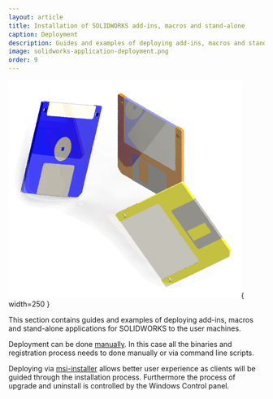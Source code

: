 ```yaml
---
layout: article
title: Installation of SOLIDWORKS add-ins, macros and stand-alone
caption: Deployment
description: Guides and examples of deploying add-ins, macros and stand-alone applications for SOLIDWORKS
image: solidworks-application-deployment.png
order: 9
---
```

![Deployment of application for SOLIDWORKS](solidworks-application-deployment.png){ width=250 }

This section contains guides and examples of deploying add-ins, macros and stand-alone applications for SOLIDWORKS to the user machines.

Deployment can be done [manually](manual). In this case all the binaries and registration process needs to done manually or via command line scripts.

Deploying via [msi-installer](installer) allows better user experience as clients will be guided through the installation process. Furthermore the process of upgrade and uninstall is controlled by the Windows Control panel.
